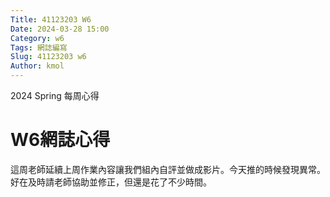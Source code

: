 ```yaml
---
Title: 41123203 W6
Date: 2024-03-28 15:00
Category: w6
Tags: 網誌編寫
Slug: 41123203 w6
Author: kmol
---
```


2024 Spring 每周心得

<!-- PELICAN_END_SUMMARY -->

# W6網誌心得
這周老師延續上周作業內容讓我們組內自評並做成影片。今天推的時候發現異常。好在及時請老師協助並修正，但還是花了不少時間。